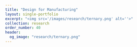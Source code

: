 ```yaml
---
title: "Design for Manufacturing"
layout: single-portfolio
excerpt: "<img src='/images/research/ternary.png' alt=''>"
collection: research
order_number: 40
header: 
  og_image: "research/ternary.png"
---
```



